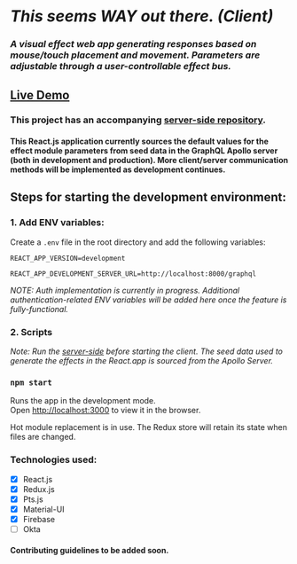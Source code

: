 # *This seems WAY out there. (Client)*

### *A visual effect web app generating responses based on mouse/touch placement and movement. Parameters are adjustable through a user-controllable effect bus.*

## [Live Demo](https://this-seems-way-out-there.web.app/)

### This project has an accompanying [server-side repository](https://github.com/matt-eric/this-seems-WAY-out-there-node-side).

#### This React.js application currently sources the default values for the effect module parameters from seed data in the GraphQL Apollo server (both in development and production). More client/server communication methods will be implemented as development continues.

## Steps for starting the development environment:

### 1. Add ENV variables:

Create a `.env` file in the root directory and add the following variables:

`REACT_APP_VERSION=development`

`REACT_APP_DEVELOPMENT_SERVER_URL=http://localhost:8000/graphql`

*NOTE: Auth implementation is currently in progress. Additional authentication-related ENV variables will be added here once the feature is fully-functional.*

### 2. Scripts

*Note: Run the [server-side](https://github.com/matt-eric/this-seems-WAY-out-there-node-side) before starting the client. The seed data used to generate the effects in the React.app is sourced from the Apollo Server.*

### `npm start`

Runs the app in the development mode.\
Open [http://localhost:3000](http://localhost:3000) to view it in the browser.

Hot module replacement is in use. The Redux store will retain its state when files are changed.

### Technologies used:

- [x] React.js
- [x] Redux.js
- [x] Pts.js
- [x] Material-UI
- [x] Firebase
- [ ] Okta

#### Contributing guidelines to be added soon.
